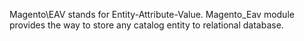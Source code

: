 Magento\EAV stands for Entity-Attribute-Value. Magento_Eav module provides the way to store any catalog entity to
relational database.
